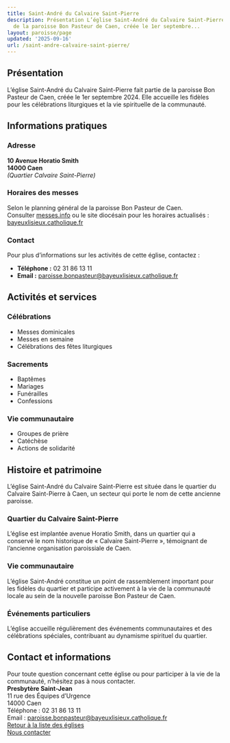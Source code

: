 ```yaml
---
title: Saint-André du Calvaire Saint-Pierre
description: Présentation L’église Saint-André du Calvaire Saint-Pierre fait partie
  de la paroisse Bon Pasteur de Caen, créée le 1er septembre...
layout: paroisse/page
updated: '2025-09-16'
url: /saint-andre-calvaire-saint-pierre/
---
```


## Présentation

L’église Saint-André du Calvaire Saint-Pierre fait partie de la paroisse Bon Pasteur de Caen, créée le 1er septembre 2024. Elle accueille les fidèles pour les célébrations liturgiques et la vie spirituelle de la communauté.

## Informations pratiques

### Adresse

**10 Avenue Horatio Smith**  
**14000 Caen**  
_(Quartier Calvaire Saint-Pierre)_

### Horaires des messes

Selon le planning général de la paroisse Bon Pasteur de Caen.  
Consulter [messes.info](https://messes.info) ou le site diocésain pour les horaires actualisés :  
[bayeuxlisieux.catholique.fr](https://bayeuxlisieux.catholique.fr/paroisses/bon-pasteur-de-caen/horaires-des-messes/)

### Contact

Pour plus d’informations sur les activités de cette église, contactez :

  * **Téléphone :** 02 31 86 13 11
  * **Email :** paroisse.bonpasteur@bayeuxlisieux.catholique.fr

## Activités et services

### Célébrations

  * Messes dominicales
  * Messes en semaine
  * Célébrations des fêtes liturgiques

### Sacrements

  * Baptêmes
  * Mariages
  * Funérailles
  * Confessions

### Vie communautaire

  * Groupes de prière
  * Catéchèse
  * Actions de solidarité

## Histoire et patrimoine

L’église Saint-André du Calvaire Saint-Pierre est située dans le quartier du Calvaire Saint-Pierre à Caen, un secteur qui porte le nom de cette ancienne paroisse.

### Quartier du Calvaire Saint-Pierre

L’église est implantée avenue Horatio Smith, dans un quartier qui a conservé le nom historique de « Calvaire Saint-Pierre », témoignant de l’ancienne organisation paroissiale de Caen.

### Vie communautaire

L’église Saint-André constitue un point de rassemblement important pour les fidèles du quartier et participe activement à la vie de la communauté locale au sein de la nouvelle paroisse Bon Pasteur de Caen.

### Événements particuliers

L’église accueille régulièrement des événements communautaires et des célébrations spéciales, contribuant au dynamisme spirituel du quartier.

## Contact et informations

Pour toute question concernant cette église ou pour participer à la vie de la communauté, n’hésitez pas à nous contacter.  
**Presbytère Saint-Jean**  
11 rue des Équipes d’Urgence  
14000 Caen  
Téléphone : 02 31 86 13 11  
Email : paroisse.bonpasteur@bayeuxlisieux.catholique.fr  
[Retour à la liste des églises](/Les-églises)  
[Nous contacter](/infos/contact)